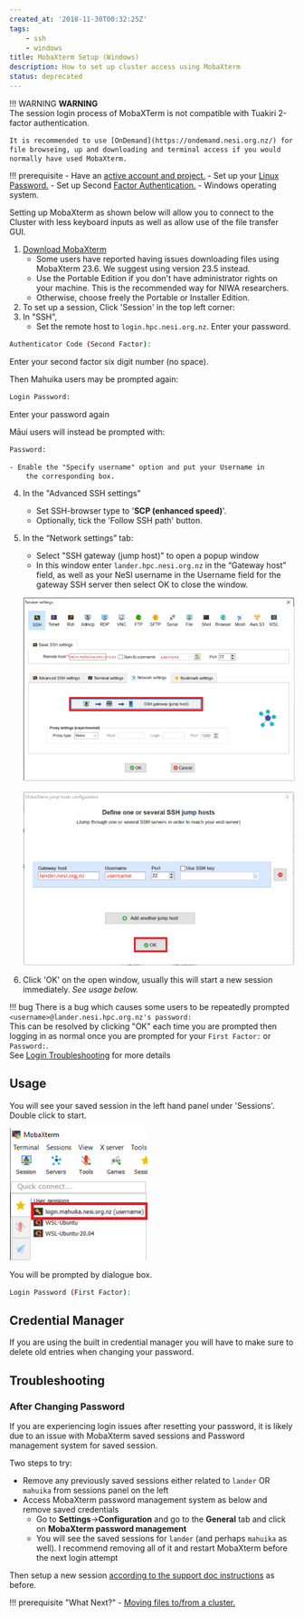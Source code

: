 ```yaml
---
created_at: '2018-11-30T00:32:25Z'
tags: 
    - ssh
    - windows
title: MobaXterm Setup (Windows)
description: How to set up cluster access using MobaXterm
status: deprecated
---
```

!!! WARNING
    **WARNING**  
    The session login process of MobaXTerm is not compatible with Tuakiri 2-factor authentication. 
    
    It is recommended to use [OnDemand](https://ondemand.nesi.org.nz/) for file browseing, up and downloading and terminal access if you would normally have used MobaXterm.


!!! prerequisite
     -   Have an [active account and project.](../../Getting_Started/Accounts-Projects_and_Allocations/Creating_a_NeSI_Account_Profile.md)
     -   Set up your [Linux Password.](../../Getting_Started/Accessing_the_HPCs/Setting_Up_and_Resetting_Your_Password.md)
     -   Set up Second [Factor Authentication.](../../Getting_Started/Accessing_the_HPCs/Setting_Up_Two_Factor_Authentication.md)
     -   Windows operating system.

Setting up MobaXterm as shown below will allow you to connect to the
Cluster with less keyboard inputs as well as allow use of the file
transfer GUI.

1. [Download MobaXterm](https://mobaxterm.mobatek.net/download-home-edition.html)
    - Some users have reported having issues downloading files using
        MobaXterm 23.6. We suggest using version 23.5 instead.
    - Use the Portable Edition if you don't have administrator rights
        on your machine. This is the recommended way for NIWA
        researchers.
    - Otherwise, choose freely the Portable or Installer Edition.
2. To set up a session, Click 'Session' in the top left corner:
3. In "SSH",
    - Set the remote host to `login.hpc.nesi.org.nz`.
Enter your password.

``` sh
Authenticator Code (Second Factor):
```

Enter your second factor six digit number (no space).

Then Mahuika users may be prompted again:

``` sh
Login Password:
```

Enter your password again

Māui users will instead be prompted with:

``` sh
Password:
```
    - Enable the "Specify username" option and put your Username in
        the corresponding box.
4. In the "Advanced SSH settings"
    - Set SSH-browser type to '**SCP (enhanced speed)**'.
    - Optionally, tick the 'Follow SSH path' button.
5. In the “Network settings” tab:
    - Select "SSH gateway (jump host)" to open a popup window
    - In this window enter `lander.hpc.nesi.org.nz` in the “Gateway host”
        field, as well as your NeSI username in the Username field for
        the gateway SSH server then select OK to close the window.

    ![mceclip4.png](../../assets/images/MobaXterm_Setup_Windows.png)

    ![mceclip5.png](../../assets/images/MobaXterm_Setup_Windows_0.png)

6. Click 'OK' on the open window, usually this will start a new session
    immediately. *See usage below.*

!!!  bug
     There is a bug which causes some users to be repeatedly prompted
     `<username>@lander.nesi.hpc.org.nz's password:`  
     This can be resolved by clicking "OK" each time you are prompted then
     logging in as normal once you are prompted for your `First Factor:` or
     `Password:`.  
     See [Login Troubleshooting](../../General/FAQs/Login_Troubleshooting.md) for more
     details

## Usage

You will see your saved session in the left hand panel under 'Sessions'.
Double click to start.

![mceclip6.png](../../assets/images/MobaXterm_Setup_Windows_1.png)

You will be prompted by dialogue box.

``` sh
Login Password (First Factor):
```

## Credential Manager

If you are using the built in credential manager you will have to make
sure to delete old entries when changing your password.

## Troubleshooting

### After Changing Password

If you are experiencing login issues after resetting your password, it
is likely due to an issue with MobaXterm saved sessions and Password
management system for saved session.

Two steps to try:

- Remove any previously saved sessions either related to `lander` OR
    `mahuika` from sessions panel on the left
- Access MobaXterm password management system as below and remove
    saved credentials
    - Go to **Settings**-&gt;**Configuration** and go to the
        **General** tab and click on **MobaXterm password management**
    - You will see the saved sessions for `lander` (and perhaps
        `mahuika` as well). I recommend removing all of it and restart
        MobaXterm before the next login attempt

Then setup a new session [according to the support doc instructions](./MobaXterm_Setup_Windows.md)
as before.

!!! prerequisite "What Next?"
     -   [Moving files to/from a cluster.](../../Getting_Started/Next_Steps/Moving_files_to_and_from_the_cluster.md)
